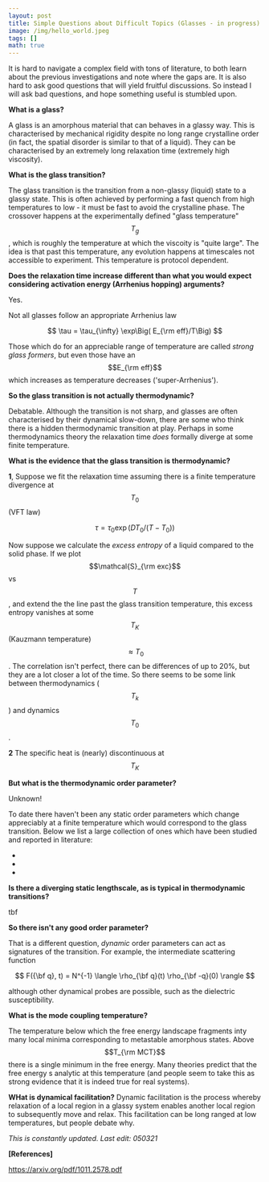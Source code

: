 ```yaml
---
layout: post
title: Simple Questions about Difficult Topics (Glasses - in progress)
image: /img/hello_world.jpeg
tags: []
math: true
---
```



<script src='https://cdnjs.cloudflare.com/ajax/libs/mathjax/2.7.5/MathJax.js?config=TeX-MML-AM_CHTML' async></script>

It is hard to navigate a complex field with tons of literature, to both learn about the previous investigations and note where the gaps are. It is also hard to ask good questions that will yield fruitful discussions. So instead I will ask bad questions, and hope something useful is stumbled upon.

**What is a glass?**

A glass is an amorphous material that can behaves in a glassy way. This is characterised by mechanical rigidity despite no long range crystalline order (in fact, the spatial disorder is similar to that of a liquid). They can be characterised by an extremely long relaxation time (extremely high viscosity).

**What is the glass transition?**

The glass transition is the transition from a non-glassy (liquid) state to a glassy state. This is often achieved by performing a fast quench from high temperatures to low - it must be fast to avoid the crystalline phase. The crossover happens at the experimentally defined "glass temperature" $$T_g$$, which is roughly the temperature at which the viscoity is "quite large". The idea is that past this temperature, any evolution happens at timescales not accessible to experiment. This temperature is protocol dependent.

**Does the relaxation time increase different than what you would expect considering activation energy (Arrhenius hopping)  arguments?**

Yes.

Not all glasses follow an appropriate Arrhenius law 

$$
\tau = \tau_{\infty} \exp\Big( E_{\rm eff}/T\Big)
$$

Those which do for an appreciable range of temperature are called _strong glass formers_, but even those have an $$E_{\rm eff}$$ which increases as temperature decreases ('super-Arrhenius').

**So the glass transition is not actually thermodynamic?**

Debatable. Although the transition is not sharp, and glasses are often characterised by their dynamical slow-down, there are some who think there is a hidden thermodynamic transition at play. Perhaps in some thermodynamics theory the relaxation time _does_ formally diverge at some finite temperature.

**What is the evidence that the glass transition is thermodynamic?**

**1**, Suppose we fit the relaxation time assuming there is a finite temperature divergence at $$T_0$$ (VFT law)

$$
\tau = \tau_0 \exp\Big( DT_0/(T - T_0)\Big) 
$$

Now suppose we calculate the _excess entropy_ of a liquid compared to the solid phase. If we plot $$\mathcal{S}_{\rm exc}$$ vs $$T$$, and extend the the line past the glass transition temperature, this excess entropy vanishes at some $$T_K$$ (Kauzmann temperature) $$\approx T_0$$. The correlation isn't perfect, there can be differences of up to 20%, but they are a lot closer a lot of the time. So there seems to be some link between thermodynamics ($$T_k$$) and dynamics $$T_0$$.

**2** The specific heat is (nearly) discontinuous at $$T_K$$

**But what is the thermodynamic order parameter?**

Unknown!

To date there haven't been any static order parameters which change appreciably at a finite temperature which would correspond to the glass transition. Below we list a large collection of ones which have been studied and reported in literature:

-
-
-

**Is there a diverging static lengthscale, as is typical in thermodynamic transitions?**

tbf

**So there isn't any good order parameter?**

That is a different question, _dynamic_ order parameters can act as signatures of the transition. For example, the intermediate scattering function

$$
F({\bf q}, t) = N^{-1} \langle \rho_{\bf q}(t) \rho_{\bf -q}(0) \rangle
$$

although other dynamical probes are possible, such as the dielectric susceptibility.

**What is the mode coupling temperature?**

The temperature below which the free energy landscape fragments inty many local minima corresponding to metastable amorphous states. Above $$T_{\rm MCT}$$ there is a single minimum in the free energy. Many theories predict that the free energy s analytic at this temperature (and people seem to take this as strong evidence that it is indeed true for real systems).

**WHat is dynamical facilitation?**
Dynamic facilitation is the process whereby relaxation of a local region in a glassy system enables another local region to subsequently move and relax. This facilitation can be long ranged at low temperatures, but people debate why.

_This is constantly updated. Last edit: 050321_

**[References]**

https://arxiv.org/pdf/1011.2578.pdf

